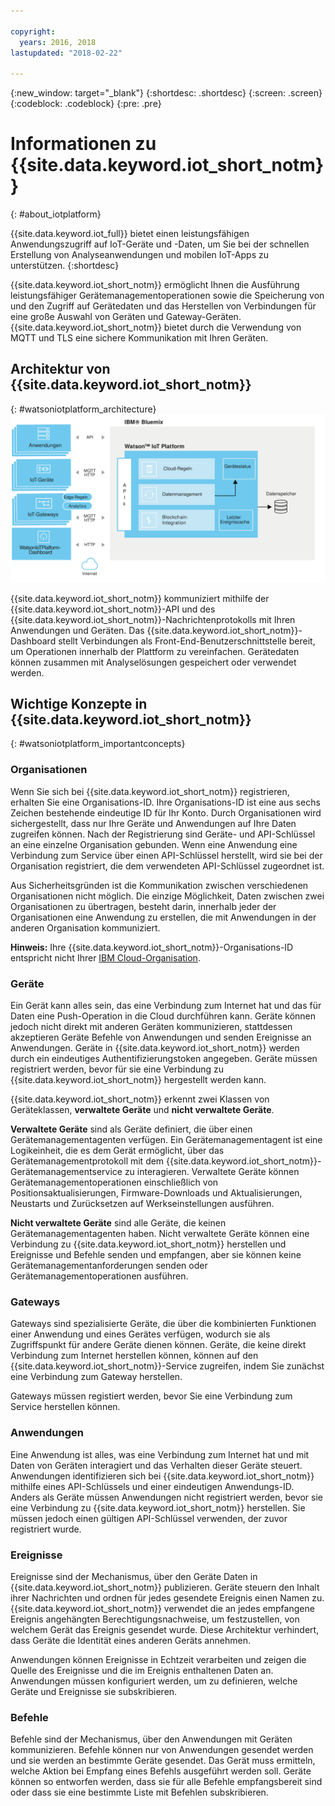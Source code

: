 ```yaml
---

copyright:
  years: 2016, 2018
lastupdated: "2018-02-22"

---
```


{:new_window: target="\_blank"}
{:shortdesc: .shortdesc}
{:screen: .screen}
{:codeblock: .codeblock}
{:pre: .pre}

# Informationen zu {{site.data.keyword.iot_short_notm}}
{: #about_iotplatform}

{{site.data.keyword.iot_full}} bietet einen leistungsfähigen Anwendungszugriff auf IoT-Geräte und -Daten, um Sie bei der schnellen Erstellung von Analyseanwendungen und mobilen IoT-Apps zu unterstützen.
{:shortdesc}

{{site.data.keyword.iot_short_notm}} ermöglicht Ihnen die Ausführung leistungsfähiger Gerätemanagementoperationen sowie die Speicherung von und den Zugriff auf Gerätedaten und das Herstellen von Verbindungen für eine große Auswahl von Geräten und Gateway-Geräten. {{site.data.keyword.iot_short_notm}} bietet durch die Verwendung von MQTT und TLS eine sichere Kommunikation mit Ihren Geräten.

## Architektur von {{site.data.keyword.iot_short_notm}}
{: #watsoniotplatform_architecture}
![Architektur von IBM Watson IoT Platform](images/architecture_platform_2.svg "Architektur von IBM Watson IoT Platform")

<!--**Important:** The analytics features are merged in from the {{site.data.keyword.iotrtinsights_full}} service. If your {{site.data.keyword.iot_short_notm}} organization is used as a data source for an existing {{site.data.keyword.iotrtinsights_short}} instance, Analytics is not enabled until after the existing {{site.data.keyword.iotrtinsights_short}} instances have been migrated. Continue to use the {{site.data.keyword.iotrtinsights_short}} dashboard for your analytics needs until the migration is complete. For more information, see the [IBM Watson IoT Platform blog ![External link icon](../../icons/launch-glyph.svg "External link icon")](https://developer.ibm.com/iotplatform/2016/04/28/iot-real-time-insights-and-watson-iot-platform-a-match-made-in-heaven/){: new_window} on IBM developerWorks and your existing {{site.data.keyword.iotrtinsights_short}} instance dashboards.  -->

{{site.data.keyword.iot_short_notm}} kommuniziert mithilfe der {{site.data.keyword.iot_short_notm}}-API und des {{site.data.keyword.iot_short_notm}}-Nachrichtenprotokolls mit Ihren Anwendungen und Geräten. Das {{site.data.keyword.iot_short_notm}}-Dashboard stellt Verbindungen als Front-End-Benutzerschnittstelle bereit, um Operationen innerhalb der Plattform zu vereinfachen. Gerätedaten können zusammen mit Analyselösungen gespeichert oder verwendet werden.

## Wichtige Konzepte in {{site.data.keyword.iot_short_notm}}
{: #watsoniotplatform_importantconcepts}

### Organisationen

Wenn Sie sich bei {{site.data.keyword.iot_short_notm}} registrieren, erhalten Sie eine Organisations-ID. Ihre Organisations-ID ist eine aus sechs Zeichen bestehende eindeutige ID für Ihr Konto. Durch Organisationen wird sichergestellt, dass nur Ihre Geräte und Anwendungen auf Ihre Daten zugreifen können. Nach der Registrierung sind Geräte- und API-Schlüssel an eine einzelne Organisation gebunden. Wenn eine Anwendung eine Verbindung zum Service über einen API-Schlüssel herstellt, wird sie bei der Organisation registriert, die dem verwendeten API-Schlüssel zugeordnet ist.

Aus Sicherheitsgründen ist die Kommunikation zwischen verschiedenen Organisationen nicht möglich. Die einzige Möglichkeit, Daten zwischen zwei Organisationen zu übertragen, besteht darin, innerhalb jeder der Organisationen eine Anwendung zu erstellen, die mit Anwendungen in der anderen Organisation kommuniziert.

**Hinweis:** Ihre {{site.data.keyword.iot_short_notm}}-Organisations-ID entspricht nicht Ihrer [IBM Cloud-Organisation](../../docs/admin/orgs_spaces.html#orginfo).

### Geräte

Ein Gerät kann alles sein, das eine Verbindung zum Internet hat und das für Daten eine Push-Operation in die Cloud durchführen kann. Geräte können jedoch nicht direkt mit anderen Geräten kommunizieren, stattdessen akzeptieren Geräte Befehle von Anwendungen und senden Ereignisse an Anwendungen. Geräte in {{site.data.keyword.iot_short_notm}} werden durch ein eindeutiges Authentifizierungstoken angegeben. Geräte müssen registriert werden, bevor für sie eine Verbindung zu {{site.data.keyword.iot_short_notm}} hergestellt werden kann.

{{site.data.keyword.iot_short_notm}} erkennt zwei Klassen von Geräteklassen, **verwaltete Geräte** und **nicht verwaltete Geräte**.

**Verwaltete Geräte** sind als Geräte definiert, die über einen Gerätemanagementagenten verfügen. Ein Gerätemanagementagent ist eine Logikeinheit, die es dem Gerät ermöglicht, über das Gerätemanagementprotokoll mit dem {{site.data.keyword.iot_short_notm}}-Gerätemanagementservice zu interagieren. Verwaltete Geräte können Gerätemanagementoperationen einschließlich von Positionsaktualisierungen, Firmware-Downloads und Aktualisierungen, Neustarts und Zurücksetzen auf Werkseinstellungen ausführen.

**Nicht verwaltete Geräte** sind alle Geräte, die keinen Gerätemanagementagenten haben. Nicht verwaltete Geräte können eine Verbindung zu {{site.data.keyword.iot_short_notm}} herstellen und Ereignisse und Befehle senden und empfangen, aber sie können keine Gerätemanagementanforderungen senden oder Gerätemanagementoperationen ausführen.

### Gateways

Gateways sind spezialisierte Geräte, die über die kombinierten Funktionen einer Anwendung und eines Gerätes verfügen, wodurch sie als Zugriffspunkt für andere Geräte dienen können. Geräte, die keine direkt Verbindung zum Internet herstellen können, können auf den {{site.data.keyword.iot_short_notm}}-Service zugreifen, indem Sie zunächst eine Verbindung zum Gateway herstellen.

Gateways müssen registiert werden, bevor Sie eine Verbindung zum Service herstellen können.

### Anwendungen

Eine Anwendung ist alles, was eine Verbindung zum Internet hat und mit Daten von Geräten interagiert und das Verhalten dieser Geräte steuert. Anwendungen identifizieren sich bei {{site.data.keyword.iot_short_notm}} mithilfe eines API-Schlüssels und einer eindeutigen Anwendungs-ID. Anders als Geräte müssen Anwendungen nicht registriert werden, bevor sie eine Verbindung zu {{site.data.keyword.iot_short_notm}} herstellen. Sie müssen jedoch einen gültigen API-Schlüssel verwenden, der zuvor registriert wurde.

### Ereignisse

Ereignisse sind der Mechanismus, über den Geräte Daten in {{site.data.keyword.iot_short_notm}} publizieren. Geräte steuern den Inhalt ihrer Nachrichten und ordnen für jedes gesendete Ereignis einen Namen zu. {{site.data.keyword.iot_short_notm}} verwendet die an jedes empfangene Ereignis angehängten Berechtigungsnachweise, um festzustellen, von welchem Gerät das Ereignis gesendet wurde. Diese Architektur verhindert, dass Geräte die Identität eines anderen Geräts annehmen.

Anwendungen können Ereignisse in Echtzeit verarbeiten und zeigen die Quelle des Ereignisse und die im Ereignis enthaltenen Daten an. Anwendungen müssen konfiguriert werden, um zu definieren, welche Geräte und Ereignisse sie subskribieren.

### Befehle

Befehle sind der Mechanismus, über den Anwendungen mit Geräten kommunizieren. Befehle können nur von Anwendungen gesendet werden und sie werden an bestimmte Geräte gesendet. Das Gerät muss ermitteln, welche Aktion bei Empfang eines Befehls ausgeführt werden soll. Geräte können so entworfen werden, dass sie für alle Befehle empfangsbereit sind oder dass sie eine bestimmte Liste mit Befehlen subskribieren.
